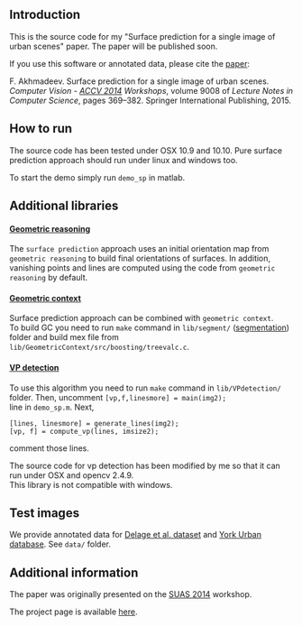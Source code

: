 ## Introduction
This is the source code for my "Surface prediction for a single image of urban scenes" paper. The paper will be published soon.

If you use this software or annotated data, please cite the [paper]:

F. Akhmadeev. Surface prediction for a single image of urban scenes. *Computer Vision - [ACCV 2014] Workshops*, volume 9008 of *Lecture Notes in Computer Science*, pages 369–382. Springer International Publishing, 2015.

## How to run

The source code has been tested under OSX 10.9 and 10.10. Pure surface prediction approach should run under linux and windows too.

To start the demo simply run ```demo_sp``` in matlab.

## Additional libraries

#### [Geometric reasoning]
The ```surface prediction``` approach uses an initial orientation map from ```geometric reasoning``` to build final orientations of surfaces. In addition, vanishing points and lines are computed using the code from ```geometric reasoning``` by default.

#### [Geometric context]
Surface prediction approach can be combined with ```geometric context```.  
To build GC you need to run ```make``` command in ```lib/segment/``` ([segmentation]) folder and build mex file from ```lib/GeometricContext/src/boosting/treevalc.c```.

#### [VP detection]
To use this algorithm you need to run ```make``` command in ```lib/VPdetection/``` folder. Then, uncomment ```[vp,f,linesmore] = main(img2);```  
line in ```demo_sp.m```. Next,  
```
[lines, linesmore] = generate_lines(img2);  
[vp, f] = compute_vp(lines, imsize2);
```  
comment those lines.

The source code for vp detection has been modified by me so that it can run under OSX and opencv 2.4.9.  
This library is not compatible with windows.

## Test images
We provide annotated data for [Delage et al. dataset] and [York Urban database]. See ```data/``` folder.

## Additional information
The paper was originally presented on the [SUAS 2014] workshop.

The project page is available [here](http://foat.me/portfolio/surface-prediction/).

[home site]: http://foat.me
[SUAS 2014]: http://www.cvc.uab.es/adas/suas2014/
[ACCV 2014]: http://www.accv2014.org

[Geometric context]: http://web.engr.illinois.edu/~dhoiem/projects/context/
[Geometric reasoning]: http://www.cs.cmu.edu/~dclee/projects/scene.html
[segmentation]: http://cs.brown.edu/~pff/segment/
[VP detection]: http://www-etud.iro.umontreal.ca/~tardifj/

[Delage et al. dataset]: http://web.hec.ca/pages/erick.delage/indoor3drecon/index.htm
[York Urban database]: http://www.elderlab.yorku.ca/YorkUrbanDB/

[paper]: http://dx.doi.org/10.1007/978-3-319-16628-5_27